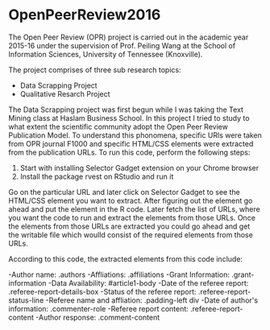 # OpenPeerReview2016

The Open Peer Review (OPR) project is carried out in the academic year 2015-16 under the supervision of Prof. Peiling Wang at the School of Information Sciences, University of Tennessee (Knoxville).

The project comprises of three sub research topics:
  - Data Scrapping Project
  - Qualitative Resarch Project 

The Data Scrapping project was first begun while I was taking the Text Mining class at Haslam Business School. In this project I tried to study to what extent the scientific community adopt the Open Peer Review Publication Model. To understand this phonomena, specific URls were taken from OPR journal F1000 and specific HTML/CSS elements were extracted from the publication URLs. To run this code, perform the following steps:

  1. Start with installing Selector Gadget extension on your Chrome browser
  2. Install the package rvest on RStudio and run it
  
 Go on the particular URL and later click on Selector Gadget to see the HTML/CSS element you want to extract. After figuring out the element go ahead and put the element in the R code. Later fetch the list of URLs, where you want the code to run and extract the elements from those URLs. Once the elements from those URLs are extracted you could go ahead and get the writable file which woulld consist of the required elements from those URLs. 
 
 According to this code, the extracted elements from this code include:
 
-Author name: .authors
-Affliations: .affiliations
-Grant Information: .grant-information
-Data Availability: #article1-body
-Date of the referee report: .referee-report-details-box
-Status of the referee report: .referee-report-status-line
-Referee name and affliation: .padding-left div
-Date of author's information: .commenter-role
-Referee report content: .referee-report-content
-Author response: .comment-content

